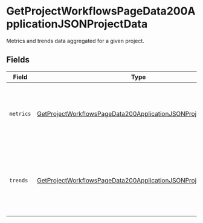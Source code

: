 # GetProjectWorkflowsPageData200ApplicationJSONProjectData

Metrics and trends data aggregated for a given project.


## Fields

| Field                                                                                                                                                         | Type                                                                                                                                                          | Required                                                                                                                                                      | Description                                                                                                                                                   |
| ------------------------------------------------------------------------------------------------------------------------------------------------------------- | ------------------------------------------------------------------------------------------------------------------------------------------------------------- | ------------------------------------------------------------------------------------------------------------------------------------------------------------- | ------------------------------------------------------------------------------------------------------------------------------------------------------------- |
| `metrics`                                                                                                                                                     | [GetProjectWorkflowsPageData200ApplicationJSONProjectDataMetrics](../../models/operations/GetProjectWorkflowsPageData200ApplicationJSONProjectDataMetrics.md) | :heavy_check_mark:                                                                                                                                            | Metrics aggregated across all workflows and branches for a project.                                                                                           |
| `trends`                                                                                                                                                      | [GetProjectWorkflowsPageData200ApplicationJSONProjectDataTrends](../../models/operations/GetProjectWorkflowsPageData200ApplicationJSONProjectDataTrends.md)   | :heavy_check_mark:                                                                                                                                            | Metric trends aggregated across all workflows and branches for a project.                                                                                     |